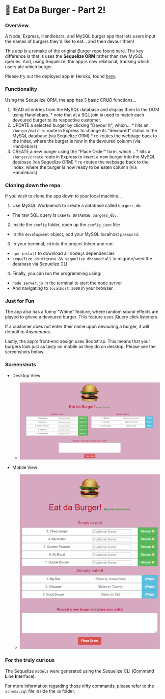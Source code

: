 # :hamburger: Eat Da Burger - Part 2!


### Overview
A Node, Express, Handlebars, and MySQL burger app that lets users input the names of burgers they'd like to eat... and then devour them!

This app is a remake of the original Burger repo found [here](https://github.com/tomtom28/burger). 
The key difference is that is uses the **Sequelize ORM** rather than raw MySQL queries.
And, using Sequelize, the app is now relational, tracking which users ate which burger.

Please try out the deployed app in Heroku, found [here](http://eat-da-burgerz-2.herokuapp.com).


### Functionality
Using the Sequelize ORM, the app has 3 basic CRUD functions...
  1. READ all entries from the MySQL database and display them to the DOM using Handlebars.
    * note that at a SQL join is used to match each devoured burger to its respective customer. 
  2. UPDATE a selected burger by clicking "Devour It", which...
    * hits an `/burger/eat/:id` route in Express to change its "devoured" status in the MySQL database (via Sequelize ORM)
    * re-routes the webpage back to the index, where the burger is now in the devoured column (via Handlebars)
  3. CREATE a new burger using the "Place Order" form, which...
    * hits a `/burger/create` route in Express to insert a new burger into the MySQL database (via Sequelize ORM)
    * re-routes the webpage back to the index, where the burger is now ready to be eaten column (via Handlebars)


### Cloning down the repo
If you wish to clone the app down to your local machine...

1. Use MySQL Workbench to create a database called `burgers_db`:
  * The raw SQL query is `CREATE DATABASE burgers_db;`.
2. Inside the `config` folder, open up the `config.json` file:
  * In the `development` object, add your MySQL localhost `password`.
3. In your terminal, `cd` into the project folder and run:
  * `npm install` to download all node.js dependencies
  * `sequelize db:migrate && sequelize db:seed:all` to migrate/seed the database via Sequelize CLI
4. Finally, you can run the programming using:
  * `node server.js` in the terminal to start the node server
  * And navigating to `localhost:3000` in your browser.


### Just for Fun
The app also has a funny "Whine" feature, where random sound effects are played to grieve a devoured burger. This feature uses jQuery click listeners.

If a customer does not enter their name upon devouring a burger, it will default to *Anynomous*.

Lastly, the app's front-end design uses Bootstrap. This means that your burgers look just as tasty on mobile as they do on desktop. Please see the screenshots below...


### Screenshots
- Desktop View
  * ![Full Size](/screenshots/fullsize.png)


- Mobile View
  * ![Mobile Size](/screenshots/mobile.png)


### For the truly curious
The Sequelize `models` were generated using the Sequelize CLI (**C**ommand **L**ine **I**nterface).

For more information regarding those nifty commands, please refer to the `schema.sql` file inside the `db` folder.